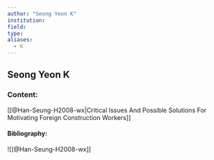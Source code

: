 ```yaml
---
author: "Seong Yeon K"
institution:
field:
type:
aliases:
  - K
---
```


## Seong Yeon K

### Content:
[[@Han-Seung-H2008-wx|Critical Issues And Possible Solutions For Motivating Foreign Construction Workers]]

#### Bibliography:

![[@Han-Seung-H2008-wx]]